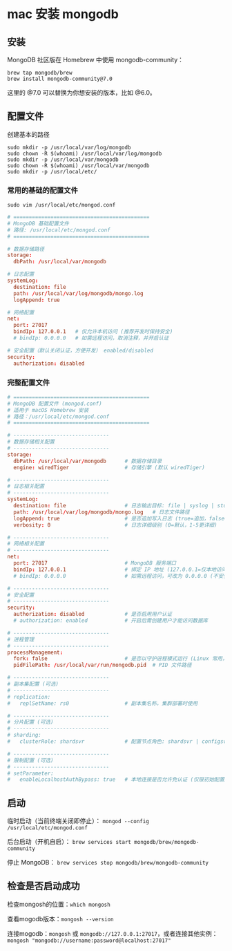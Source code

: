 
# mac 安装 mongodb

## 安装
MongoDB 社区版在 Homebrew 中使用 mongodb-community：
```shell
brew tap mongodb/brew
brew install mongodb-community@7.0
```
这里的 @7.0 可以替换为你想安装的版本，比如 @6.0。

## 配置文件

创建基本的路径
```shell
sudo mkdir -p /usr/local/var/log/mongodb
sudo chown -R $(whoami) /usr/local/var/log/mongodb
sudo mkdir -p /usr/local/var/mongodb
sudo chown -R $(whoami) /usr/local/var/mongodb
sudo mkdir -p /usr/local/etc/
```

### 常用的基础的配置文件

`sudo vim /usr/local/etc/mongod.conf`
```mongod.conf
# ============================================
# MongoDB 基础配置文件
# 路径: /usr/local/etc/mongod.conf
# ============================================

# 数据存储路径
storage:
  dbPath: /usr/local/var/mongodb

# 日志配置
systemLog:
  destination: file
  path: /usr/local/var/log/mongodb/mongo.log
  logAppend: true

# 网络配置
net:
  port: 27017
  bindIp: 127.0.0.1   # 仅允许本机访问 (推荐开发时保持安全)
  # bindIp: 0.0.0.0   # 如需远程访问，取消注释，并开启认证

# 安全配置（默认关闭认证，方便开发） enabled/disabled
security:
  authorization: disabled

```


### 完整配置文件
```mongod.conf
# ============================================
# MongoDB 配置文件 (mongod.conf)
# 适用于 macOS Homebrew 安装
# 路径：/usr/local/etc/mongod.conf
# ============================================

# -------------------------------
# 数据存储相关配置
# -------------------------------
storage:
  dbPath: /usr/local/var/mongodb      # 数据存储目录
  engine: wiredTiger                  # 存储引擎 (默认 wiredTiger)

# -------------------------------
# 日志相关配置
# -------------------------------
systemLog:
  destination: file                   # 日志输出目标: file | syslog | stdout
  path: /usr/local/var/log/mongodb/mongo.log   # 日志文件路径
  logAppend: true                     # 是否追加写入日志 (true=追加，false=覆盖)
  verbosity: 0                        # 日志详细级别 (0=默认，1-5更详细)

# -------------------------------
# 网络相关配置
# -------------------------------
net:
  port: 27017                         # MongoDB 服务端口
  bindIp: 127.0.0.1                   # 绑定 IP 地址 (127.0.0.1=仅本地访问)
  # bindIp: 0.0.0.0                   # 如需远程访问，可改为 0.0.0.0 (不安全，需配合认证)

# -------------------------------
# 安全配置
# -------------------------------
security:
  authorization: disabled             # 是否启用用户认证
  # authorization: enabled            # 开启后需创建用户才能访问数据库

# -------------------------------
# 进程管理
# -------------------------------
processManagement:
  fork: false                         # 是否以守护进程模式运行 (Linux 常用，macOS/Homebrew 不建议)
  pidFilePath: /usr/local/var/run/mongodb.pid  # PID 文件路径

# -------------------------------
# 副本集配置 (可选)
# -------------------------------
# replication:
#   replSetName: rs0                  # 副本集名称，集群部署时使用

# -------------------------------
# 分片配置 (可选)
# -------------------------------
# sharding:
#   clusterRole: shardsvr             # 配置节点角色: shardsvr | configsvr

# -------------------------------
# 限制配置 (可选)
# -------------------------------
# setParameter:
#   enableLocalhostAuthBypass: true   # 本地连接是否允许免认证 (仅限初始配置阶段)

```


## 启动

临时启动（当前终端关闭即停止）：
`mongod --config /usr/local/etc/mongod.conf`

后台启动（开机自启）：
`brew services start mongodb/brew/mongodb-community`

停止 MongoDB：
`brew services stop mongodb/brew/mongodb-community`

## 检查是否启动成功

检查mongosh的位置：`which mongosh`

查看mogodb版本：`mongosh --version`

连接mogodb：`mongosh` 或 `mongodb://127.0.0.1:27017`，或者连接其他实例：`mongosh "mongodb://username:password@localhost:27017"`

